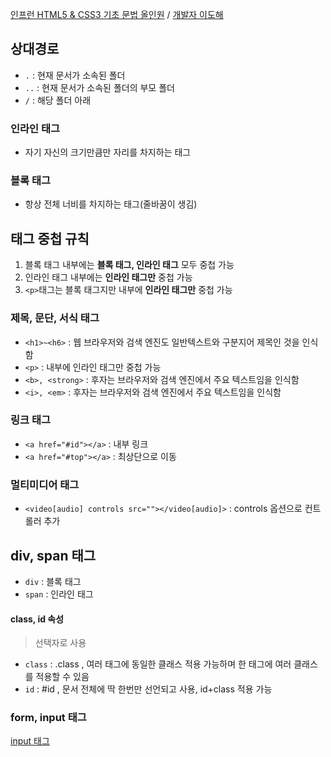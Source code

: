 [인프런 HTML5 & CSS3 기초 문법 올인원](https://inf.run/rjt5) / [개발자 이도해](https://www.youtube.com/channel/UCRf6ut93gIImnmdebqdPI9A)  

## 상대경로
- `.` : 현재 문서가 소속된 폴더
- `..` : 현재 문서가 소속된 폴더의 부모 폴더
- `/` : 해당 폴더 아래

### 인라인 태그
- 자기 자신의 크기만큼만 자리를 차지하는 태그

### 블록 태그
- 항상 전체 너비를 차지하는 태그(줄바꿈이 생김)

## 태그 중첩 규칙
1. 블록 태그 내부에는 **블록 태그, 인라인 태그** 모두 중첩 가능
2. 인라인 태그 내부에는 **인라인 태그만** 중첩 가능
3. `<p>`태그는 블록 태그지만 내부에 **인라인 태그만** 중첩 가능

### 제목, 문단, 서식 태그
- `<h1>~<h6>` : 웹 브라우저와 검색 엔진도 일반텍스트와 구분지어 제목인 것을 인식함
- `<p>` : 내부에 인라인 태그만 중첩 가능
- `<b>, <strong>` : 후자는 브라우저와 검색 엔진에서 주요 텍스트임을 인식함
- `<i>, <em>` : 후자는 브라우저와 검색 엔진에서 주요 텍스트임을 인식함

### 링크 태그
- `<a href="#id"></a>` : 내부 링크
- `<a href="#top"></a>` : 최상단으로 이동

### 멀티미디어 태그
- `<video[audio] controls src=""></video[audio]>` : controls 옵션으로 컨트롤러 추가

## div, span 태그
- `div` : 블록 태그
- `span` : 인라인 태그

#### class, id 속성
> 선택자로 사용
- `class` : .class , 여러 태그에 동일한 클래스 적용 가능하며 한 태그에 여러 클래스를 적용할 수 있음
- `id` : #id , 문서 전체에 딱 한번만 선언되고 사용, id+class 적용 가능

### form, input 태그
[input 태그](https://developer.mozilla.org/ko/docs/Web/HTML/Element/Input)  
